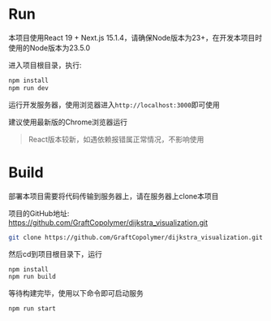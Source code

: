 # Run

本项目使用React 19 + Next.js 15.1.4，请确保Node版本为23+，在开发本项目时使用的Node版本为23.5.0

进入项目根目录，执行:

```bash
npm install
npm run dev
```

运行开发服务器，使用浏览器进入`http://localhost:3000`即可使用

建议使用最新版的Chrome浏览器运行

> React版本较新，如遇依赖报错属正常情况，不影响使用

# Build

部署本项目需要将代码传输到服务器上，请在服务器上clone本项目

项目的GitHub地址: https://github.com/GraftCopolymer/dijkstra_visualization.git

````bash
git clone https://github.com/GraftCopolymer/dijkstra_visualization.git
````

然后cd到项目根目录下，运行

```bash
npm install
npm run build
```

等待构建完毕，使用以下命令即可启动服务

```bash
npm run start
```
